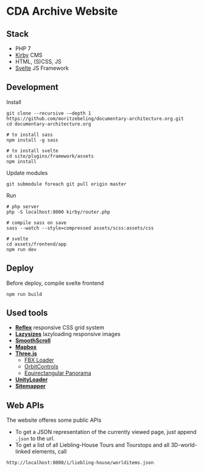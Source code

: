 # CDA Archive Website

## Stack
- PHP 7
- [Kirby](https://getkirby.com/docs/guide/tour) CMS
- HTML, (S)CSS, JS
- [Svelte](https://svelte.dev/) JS Framework

## Development

Install
```
git clone --recursive -–depth 1 https://github.com/moritzebeling/documentary-architecture.org.git
cd documentary-architecture.org

# to install sass
npm install -g sass

# to install svelte
cd site/plugins/framework/assets
npm install
```

Update modules
```
git submodule foreach git pull origin master
```

Run
```
# php server
php -S localhost:8000 kirby/router.php

# compile sass on save
sass --watch --style=compressed assets/scss:assets/css

# svelte
cd assets/frontend/app
npm run dev
```

## Deploy
Before deploy, compile svelte frontend
```
npm run build
```

## Used tools
- **[Reflex](http://reflexgrid.com)** responsive CSS grid system
- **[Lazysizes](https://github.com/aFarkas/lazysizes)** lazyloading responsive images
- **[SmoothScroll](http://github.com/cferdinandi/smooth-scroll)**
- **[Mapbox](https://docs.mapbox.com/mapbox-gl-js/api/)**
- **[Three.js](https://threejs.org/docs/index.html#manual/en/introduction/Creating-a-scene)**
    - [FBX Loader](https://threejs.org/examples/?q=fbx#webgl_loader_fbx)
    - [OrbitControls](https://threejs.org/examples/?q=orbit#misc_controls_orbit)
    - [Equirectangular Panorama](https://threejs.org/examples/?q=panorama#webgl_panorama_equirectangular)
- **[UnityLoader](https://docs.unity3d.com/Manual/webgl-gettingstarted.html)**
- **[Sitemapper](https://gitlab.com/kirbyzone/sitemapper)**

## Web APIs
The website offeres some public APIs

- To get a JSON representation of the currently viewed page, just append `.json` to the url.
- To get a list of all Liebling-House Tours and Tourstops and all 3D-world-linked elements, call

```
http://localhost:8000/i/liebling-house/worlditems.json
```
